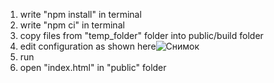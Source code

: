 1. write "npm install" in terminal
2. write "npm ci" in terminal
3. copy files from "temp_folder" folder into public/build folder
4. edit configuration as shown here![Снимок](https://user-images.githubusercontent.com/101111710/175905083-965b37bf-7e5a-4aec-aad3-a935c99965f7.PNG)
5. run
6. open "index.html" in "public" folder
